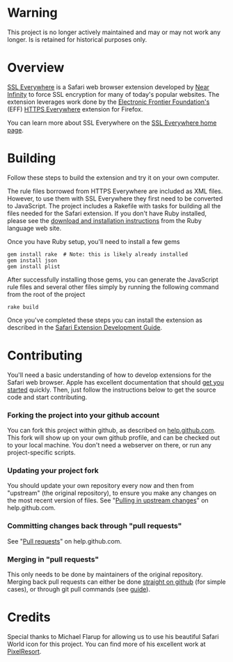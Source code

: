 Warning
=======
This project is no longer actively maintained and may or may not work any longer. Is is retained for historical purposes only.

Overview
========
[SSL Everywhere](https://www.nearinfinity.com/home/ssl-everywhere.html) is a Safari web browser extension developed by [Near Infinity](https://www.nearinfinity.com) to force SSL encryption for many of today's popular websites. The extension leverages work done by the [Electronic Frontier Foundation's]() (EFF) [HTTPS Everywhere]() extension for Firefox.

You can learn more about SSL Everywhere on the [SSL Everywhere home page](https://www.nearinfinity.com/home/opensource/ssl-everywhere.html).

Building
========
Follow these steps to build the extension and try it on your own computer.

The rule files borrowed from HTTPS Everywhere are included as XML files. However, to use them with SSL Everywhere they first need to be converted to JavaScript. The project includes a Rakefile with tasks for building all the files needed for the Safari extension. If you don't have Ruby installed, please see the [download and installation instructions](http://www.ruby-lang.org/en/downloads/) from the Ruby language web site.

Once you have Ruby setup, you'll need to install a few gems

    gem install rake  # Note: this is likely already installed
    gem install json
    gem install plist

After successfully installing those gems, you can generate the JavaScript rule files and several other files simply by running the following command from the root of the project

    rake build

Once you've completed these steps you can install the extension as described in the [Safari Extension Development Guide](http://developer.apple.com/library/safari/#documentation/Tools/Conceptual/SafariExtensionGuide/Introduction/Introduction.html).

Contributing
============

You'll need a basic understanding of how to develop extensions for the Safari web browser. Apple has excellent documentation that should [get you started](http://developer.apple.com/library/safari/#documentation/Tools/Conceptual/SafariExtensionGuide/Introduction/Introduction.html) quickly. Then, just follow the instructions below to get the source code and start contributing.

### Forking the project into your github account
You can fork this project within github, as described on [help.github.com](http://help.github.com/forking/). This fork will show up on your own github profile, and can be checked out to your local machine. You don't need a webserver on there, or run any project-specific scripts.

### Updating your project fork
You should update your own repository every now and then from "upstream" (the original repository), to ensure you make any changes on the most recent version of files. See "[Pulling in upstream changes](http://help.github.com/forking/#pulling_in_upstream_changes)" on help.github.com.

### Committing changes back through "pull requests"
See "[Pull requests](http://help.github.com/pull-requests/)" on help.github.com.

### Merging in "pull requests"
This only needs to be done by maintainers of the original repository. Merging back pull requests can either be done [straight on github](http://github.com/chillu/silverstripe-doc-restructuring/forkqueue) (for simple cases), or through git pull commands (see [guide](http://github.com/guides/pull-requests)).

Credits
=======
Special thanks to Michael Flarup for allowing us to use his beautiful Safari World icon for this project. You can find more of his excellent work at [PixelResort](http://pixelresort.com/).
